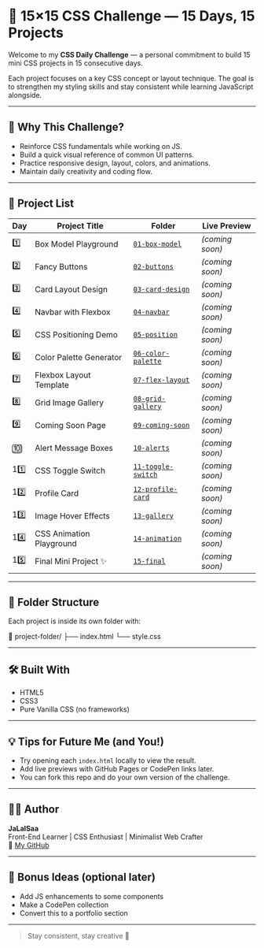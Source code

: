# 🎯 15×15 CSS Challenge — 15 Days, 15 Projects

Welcome to my **CSS Daily Challenge** — a personal commitment to build 15 mini CSS projects in 15 consecutive days.

Each project focuses on a key CSS concept or layout technique. The goal is to strengthen my styling skills and stay consistent while learning JavaScript alongside.

---

## 🧠 Why This Challenge?

- Reinforce CSS fundamentals while working on JS.
- Build a quick visual reference of common UI patterns.
- Practice responsive design, layout, colors, and animations.
- Maintain daily creativity and coding flow.

---

## 📁 Project List

| Day | Project Title | Folder | Live Preview |
|-----|---------------------------|-------------------------|---------------|
| 1️⃣ | Box Model Playground      | [`01-box-model`](01-box-model) | *(coming soon)* |
| 2️⃣ | Fancy Buttons             | [`02-buttons`](02-buttons) | *(coming soon)* |
| 3️⃣ | Card Layout Design        | [`03-card-design`](03-card-design) | *(coming soon)* |
| 4️⃣ | Navbar with Flexbox       | [`04-navbar`](04-navbar) | *(coming soon)* |
| 5️⃣ | CSS Positioning Demo      | [`05-position`](05-position) | *(coming soon)* |
| 6️⃣ | Color Palette Generator   | [`06-color-palette`](06-color-palette) | *(coming soon)* |
| 7️⃣ | Flexbox Layout Template   | [`07-flex-layout`](07-flex-layout) | *(coming soon)* |
| 8️⃣ | Grid Image Gallery        | [`08-grid-gallery`](08-grid-gallery) | *(coming soon)* |
| 9️⃣ | Coming Soon Page          | [`09-coming-soon`](09-coming-soon) | *(coming soon)* |
| 🔟 | Alert Message Boxes        | [`10-alerts`](10-alerts) | *(coming soon)* |
| 11️⃣ | CSS Toggle Switch        | [`11-toggle-switch`](11-toggle-switch) | *(coming soon)* |
| 12️⃣ | Profile Card             | [`12-profile-card`](12-profile-card) | *(coming soon)* |
| 13️⃣ | Image Hover Effects      | [`13-gallery`](13-gallery) | *(coming soon)* |
| 14️⃣ | CSS Animation Playground | [`14-animation`](14-animation) | *(coming soon)* |
| 15️⃣ | Final Mini Project ✨     | [`15-final`](15-final) | *(coming soon)* |

---

## 📌 Folder Structure

Each project is inside its own folder with:

📁 project-folder/ 
  ├── index.html 
  └── style.css

---

## 🛠️ Built With

- HTML5
- CSS3
- Pure Vanilla CSS (no frameworks)

---

## 💡 Tips for Future Me (and You!)

- Try opening each `index.html` locally to view the result.
- Add live previews with GitHub Pages or CodePen links later.
- You can fork this repo and do your own version of the challenge.

---

## 👨‍💻 Author

**JaLalSaa**  
Front-End Learner | CSS Enthusiast | Minimalist Web Crafter  
🔗 [My GitHub](https://github.com/JaLalSaa)

---

## 🧪 Bonus Ideas (optional later)

- Add JS enhancements to some components
- Make a CodePen collection
- Convert this to a portfolio section

---

> Stay consistent, stay creative 🌱

